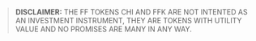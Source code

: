 <br>
<br>
<br>
<br>

>**DISCLAIMER:** THE FF TOKENS CHI AND FFK ARE NOT INTENTED AS AN INVESTMENT INSTRUMENT, THEY ARE TOKENS WITH UTILITY VALUE AND NO PROMISES ARE MANY IN ANY WAY.